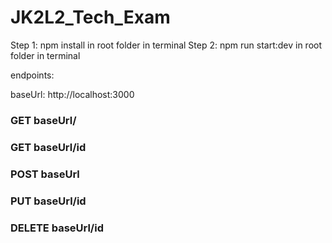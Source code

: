 # JK2L2_Tech_Exam

Step 1: npm install in root folder in terminal
Step 2: npm run start:dev in root folder in terminal

endpoints:

baseUrl: http://localhost:3000

### GET baseUrl/
### GET baseUrl/id
### POST baseUrl
### PUT baseUrl/id
### DELETE baseUrl/id
